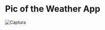 # Pic of the Weather App

![Captura](https://user-images.githubusercontent.com/66889974/117554961-6c317a00-b031-11eb-947c-b9828c3221b3.JPG)